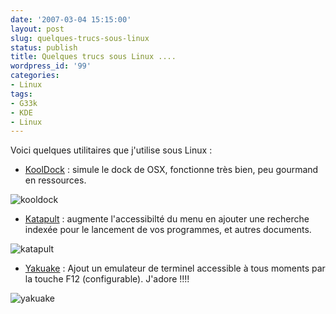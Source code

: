 ```yaml
---
date: '2007-03-04 15:15:00'
layout: post
slug: quelques-trucs-sous-linux
status: publish
title: Quelques trucs sous Linux ....
wordpress_id: '99'
categories:
- Linux
tags:
- G33k
- KDE
- Linux
---
```


Voici quelques utilitaires que j'utilise sous Linux :

  * [KoolDock](http://kooldock.sf.net/) : simule le dock de OSX, fonctionne très bien, peu gourmand en ressources.

![kooldock](/public/Linux/kooldock1.jpg)

  * [Katapult](http://katapult.kde.org/) : augmente l'accessibilté du menu en ajouter une recherche indexée pour le lancement de vos programmes, et autres documents.

![katapult](/public/Linux/katapult1.jpg)   

  * [Yakuake](http://yakuake.uv.ro/) : Ajout un emulateur de terminel accessible à tous moments par la touche F12 (configurable). J'adore !!!!

![yakuake](/public/Linux/yakuake.jpg)
